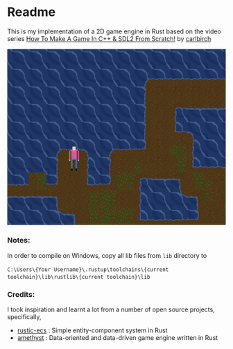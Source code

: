 # Readme

This is my implementation of a 2D game engine in Rust based on the video series [How To Make A Game In C++ & SDL2 From Scratch!](https://www.youtube.com/playlist?list=PLhfAbcv9cehhkG7ZQK0nfIGJC_C-wSLrx)  by [carlbirch](https://github.com/carlbirch)

![screenshot](screenshot.PNG) 

### Notes:

In order to compile on Windows, copy all lib files from `lib` directory to

```C:\Users\{Your Username}\.rustup\toolchains\{current toolchain}\lib\rustlib\{current toolchain}\lib```



### Credits:

I took inspiration and learnt a lot from a number of open source projects, specifically,


- [rustic-ecs](https://github.com/AndyBarron/rustic-ecs) : 
Simple entity-component system in Rust
- [amethyst](https://github.com/amethyst/amethyst) : Data-oriented and data-driven game engine written in Rust